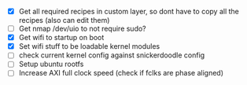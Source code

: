- [x] Get all required recipes in custom layer, so dont have to copy all the recipes (also can edit them)
- [ ] Get nmap /dev/uio to not require sudo?
- [x] Get wifi to startup on boot
- [x] Set wifi stuff to be loadable kernel modules
- [ ] check current kernel config against snickerdoodle config
- [ ] Setup ubuntu rootfs
- [ ] Increase AXI full clock speed (check if fclks are phase aligned)